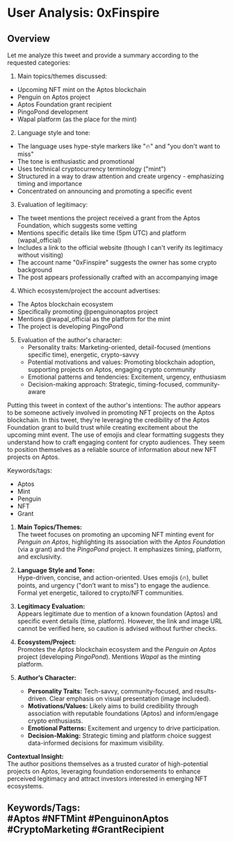 # User Analysis: 0xFinspire

## Overview

<think>
Let me analyze this tweet and provide a summary according to the requested categories:

1. Main topics/themes discussed:
- Upcoming NFT mint on the Aptos blockchain
- Penguin on Aptos project
- Aptos Foundation grant recipient
- PingoPond development
- Wapal platform (as the place for the mint)

2. Language style and tone:
- The language uses hype-style markers like "🔥" and "you don't want to miss"
- The tone is enthusiastic and promotional
- Uses technical cryptocurrency terminology ("mint")
- Structured in a way to draw attention and create urgency - emphasizing timing and importance
- Concentrated on announcing and promoting a specific event

3. Evaluation of legitimacy:
- The tweet mentions the project received a grant from the Aptos Foundation, which suggests some vetting
- Mentions specific details like time (5pm UTC) and platform (wapal_official)
- Includes a link to the official website (though I can't verify its legitimacy without visiting)
- The account name "0xFinspire" suggests the owner has some crypto background
- The post appears professionally crafted with an accompanying image

4. Which ecosystem/project the account advertises:
- The Aptos blockchain ecosystem
- Specifically promoting @penguinonaptos project
- Mentions @wapal_official as the platform for the mint
- The project is developing PingoPond

5. Evaluation of the author's character:
   - Personality traits: Marketing-oriented, detail-focused (mentions specific time), energetic, crypto-savvy
   - Potential motivations and values: Promoting blockchain adoption, supporting projects on Aptos, engaging crypto community
   - Emotional patterns and tendencies: Excitement, urgency, enthusiasm
   - Decision-making approach: Strategic, timing-focused, community-aware

Putting this tweet in context of the author's intentions:
The author appears to be someone actively involved in promoting NFT projects on the Aptos blockchain. In this tweet, they're leveraging the credibility of the Aptos Foundation grant to build trust while creating excitement about the upcoming mint event. The use of emojis and clear formatting suggests they understand how to craft engaging content for crypto audiences. They seem to position themselves as a reliable source of information about new NFT projects on Aptos.

Keywords/tags:
- Aptos
- Mint
- Penguin
- NFT
- Grant
</think>

1. **Main Topics/Themes:**  
   The tweet focuses on promoting an upcoming NFT minting event for *Penguin on Aptos*, highlighting its association with the *Aptos Foundation* (via a grant) and the *PingoPond* project. It emphasizes timing, platform, and exclusivity.

2. **Language Style and Tone:**  
   Hype-driven, concise, and action-oriented. Uses emojis (🔥), bullet points, and urgency ("don’t want to miss") to engage the audience. Formal yet energetic, tailored to crypto/NFT communities.

3. **Legitimacy Evaluation:**  
   Appears legitimate due to mention of a known foundation (Aptos) and specific event details (time, platform). However, the link and image URL cannot be verified here, so caution is advised without further checks.

4. **Ecosystem/Project:**  
   Promotes the *Aptos* blockchain ecosystem and the *Penguin on Aptos* project (developing *PingoPond*). Mentions *Wapal* as the minting platform.

5. **Author’s Character:**  
   - **Personality Traits:** Tech-savvy, community-focused, and results-driven. Clear emphasis on visual presentation (image included).  
   - **Motivations/Values:** Likely aims to build credibility through association with reputable foundations (Aptos) and inform/engage crypto enthusiasts.  
   - **Emotional Patterns:** Excitement and urgency to drive participation.  
   - **Decision-Making:** Strategic timing and platform choice suggest data-informed decisions for maximum visibility.

**Contextual Insight:**  
The author positions themselves as a trusted curator of high-potential projects on Aptos, leveraging foundation endorsements to enhance perceived legitimacy and attract investors interested in emerging NFT ecosystems.

**Keywords/Tags:**  
#Aptos #NFTMint #PenguinonAptos #CryptoMarketing #GrantRecipient
---
